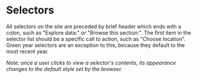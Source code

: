 # Selectors

All selectors on the site are preceded by brief header which ends with a colon, such as "Explore data:" or "Browse this section:". The first item in the selector list should be a specific call to action, such as "Choose location". Green year selectors are an exception to this, because they default to the most recent year.

*Note: once a user clicks to view a selector's contents, its appearance changes to the default style set by the browser.*
